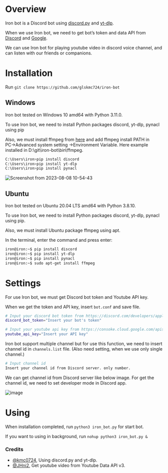 # Overview

Iron bot is a Discord bot using [discord.py](https://discordpy-ko.github.io/) and [yt-dlp](https://github.com/yt-dlp/yt-dlp).

When we use Iron bot, we need to get bot’s token and data API from [Discord](https://discord.com/developers/applications) and [Google](https://console.cloud.google.com/marketplace/product/google/youtube.googleapis.com).

We can use Iron bot for playing youtube video in discord voice channel, and can listen with our friends or companions.

# Installation

Run `git clone https://github.com/glskmc724/iron-bot`

## Windows

Iron bot tested on Windows 10 amd64 with Python 3.11.0.

To use Iron bot, we need to install Python packages discord, yt-dlp, pynacl using pip

Also, we must install ffmpeg from [here](https://www.ffmpeg.org/download.html) and add ffmpeg install PATH in PC→Advanced system setting →Environment Variable. Here example installed in D:\git\iron-bot\bin\ffmpeg.

```bash
C:\Users\iron>pip install discord
C:\Users\iron>pip install yt-dlp
C:\Users\iron>pip install pynacl
```

![Screenshot from 2023-08-08 10-54-43](https://github.com/kmc0724/iron-bot/assets/90677740/f8d76de9-739d-4f0f-9d1a-89e69089c972)

## Ubuntu

Iron bot tested on Ubuntu 20.04 LTS amd64 with Python 3.8.10.

To use Iron bot, we need to install Python packages discord, yt-dlp, pynacl using pip.

Also, we must install Ubuntu package ffmpeg using apt.

In the terminal, enter the command and press enter:

```bash
iron@iron:~$ pip install discord
iron@iron:~$ pip install yt-dlp
iron@iron:~$ pip install pynacl
iron@iron:~$ sudo apt-get install ffmpeg
```

# Settings

For use Iron bot, we must get Discord bot token and Youtube API key.

When we get the token and API key, insert `bot.conf` and save file.

```bash
# Input your discord bot token from https://discord.com/developers/application
discord_bot_token="Insert your bot's token"

# Input your youtube api key from https://consoke.cloud.google.com/apis/api/youtube.googleapis.com/
youtube_api_key="Insert your API key"
```

Iron bot support multiple channel but for use this function, we need to insert channel id in `channels.list` file. (Also need setting, when we use only single channel.)

```bash
# Input channel id
Insert your channel id from Discord server. only number.
```

We can get channel id from Discord server like below image. For get the channel id, we need to set developer mode in Discord app.


![image](https://github.com/glskmc724/iron-bot/assets/90677740/8c3a033b-6be1-4d0e-8c79-b8fa123c520b)

# Using


When installation completed, run `python3 iron_bot.py` for start bot.

If you want to using in background, run `nohup python3 iron_bot.py &`

### Credits


- [@kmc0724](https://github.com/kmc0724), Using discord.py and yt-dlp.
- [@JHni2](https://github.com/JHni2), Get youtube video from Youtube Data API v3.
